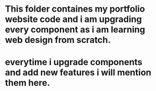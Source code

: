 # This folder containes my portfolio website code and i am upgrading every component as i am learning web design from scratch.
# everytime i upgrade components and add new features i will mention them here.
